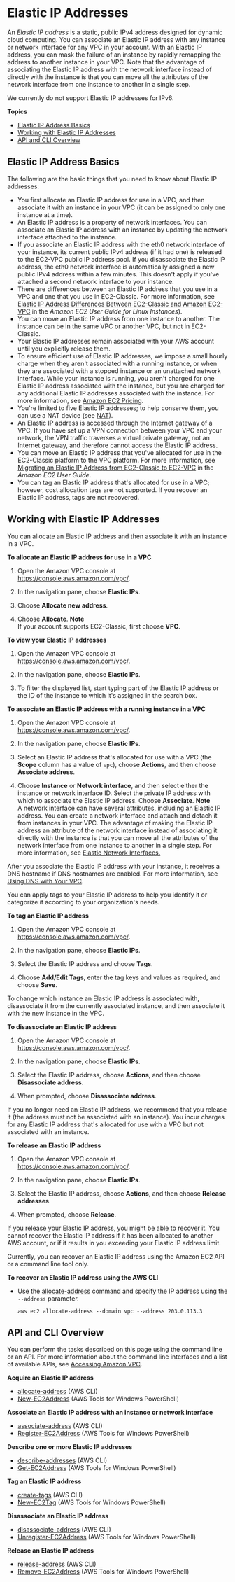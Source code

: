 # Elastic IP Addresses<a name="vpc-eips"></a>

An *Elastic IP address* is a static, public IPv4 address designed for dynamic cloud computing\. You can associate an Elastic IP address with any instance or network interface for any VPC in your account\. With an Elastic IP address, you can mask the failure of an instance by rapidly remapping the address to another instance in your VPC\. Note that the advantage of associating the Elastic IP address with the network interface instead of directly with the instance is that you can move all the attributes of the network interface from one instance to another in a single step\.

We currently do not support Elastic IP addresses for IPv6\.

**Topics**
+ [Elastic IP Address Basics](#vpc-eip-overview)
+ [Working with Elastic IP Addresses](#WorkWithEIPs)
+ [API and CLI Overview](#eip-api-cli)

## Elastic IP Address Basics<a name="vpc-eip-overview"></a>

The following are the basic things that you need to know about Elastic IP addresses:
+ You first allocate an Elastic IP address for use in a VPC, and then associate it with an instance in your VPC \(it can be assigned to only one instance at a time\)\.
+ An Elastic IP address is a property of network interfaces\. You can associate an Elastic IP address with an instance by updating the network interface attached to the instance\.
+ If you associate an Elastic IP address with the eth0 network interface of your instance, its current public IPv4 address \(if it had one\) is released to the EC2\-VPC public IP address pool\. If you disassociate the Elastic IP address, the eth0 network interface is automatically assigned a new public IPv4 address within a few minutes\. This doesn't apply if you've attached a second network interface to your instance\. 
+ There are differences between an Elastic IP address that you use in a VPC and one that you use in EC2\-Classic\. For more information, see [Elastic IP Address Differences Between EC2\-Classic and Amazon EC2\-VPC](http://docs.aws.amazon.com/AWSEC2/latest/UserGuide/elastic-ip-addresses-eip.html#VPC_EIP_EC2_Differences) in the *Amazon EC2 User Guide for Linux Instances*\)\.
+ You can move an Elastic IP address from one instance to another\. The instance can be in the same VPC or another VPC, but not in EC2\-Classic\.
+ Your Elastic IP addresses remain associated with your AWS account until you explicitly release them\.
+ To ensure efficient use of Elastic IP addresses, we impose a small hourly charge when they aren't associated with a running instance, or when they are associated with a stopped instance or an unattached network interface\. While your instance is running, you aren't charged for one Elastic IP address associated with the instance, but you are charged for any additional Elastic IP addresses associated with the instance\. For more information, see [Amazon EC2 Pricing](https://aws.amazon.com/ec2/pricing/on-demand/#Elastic_IP_Addresses)\.
+ You're limited to five Elastic IP addresses; to help conserve them, you can use a NAT device \(see [NAT](vpc-nat.md)\)\.
+ An Elastic IP address is accessed through the Internet gateway of a VPC\. If you have set up a VPN connection between your VPC and your network, the VPN traffic traverses a virtual private gateway, not an Internet gateway, and therefore cannot access the Elastic IP address\.
+ You can move an Elastic IP address that you've allocated for use in the EC2\-Classic platform to the VPC platform\. For more information, see [Migrating an Elastic IP Address from EC2\-Classic to EC2\-VPC](http://docs.aws.amazon.com/AWSEC2/latest/UserGuide/elastic-ip-addresses-eip.html#migrating-eip) in the *Amazon EC2 User Guide*\.
+ You can tag an Elastic IP address that's allocated for use in a VPC; however, cost allocation tags are not supported\. If you recover an Elastic IP address, tags are not recovered\.

## Working with Elastic IP Addresses<a name="WorkWithEIPs"></a>

You can allocate an Elastic IP address and then associate it with an instance in a VPC\.

**To allocate an Elastic IP address for use in a VPC**

1. Open the Amazon VPC console at [https://console\.aws\.amazon\.com/vpc/](https://console.aws.amazon.com/vpc/)\.

1. In the navigation pane, choose **Elastic IPs**\.

1. Choose **Allocate new address**\.

1. Choose **Allocate**\.
**Note**  
If your account supports EC2\-Classic, first choose **VPC**\.

**To view your Elastic IP addresses**

1. Open the Amazon VPC console at [https://console\.aws\.amazon\.com/vpc/](https://console.aws.amazon.com/vpc/)\.

1. In the navigation pane, choose **Elastic IPs**\.

1. To filter the displayed list, start typing part of the Elastic IP address or the ID of the instance to which it's assigned in the search box\. 

**To associate an Elastic IP address with a running instance in a VPC**

1. Open the Amazon VPC console at [https://console\.aws\.amazon\.com/vpc/](https://console.aws.amazon.com/vpc/)\.

1. In the navigation pane, choose **Elastic IPs**\.

1. Select an Elastic IP address that's allocated for use with a VPC \(the **Scope** column has a value of `vpc`\), choose **Actions**, and then choose **Associate address**\.

1. Choose **Instance** or **Network interface**, and then select either the instance or network interface ID\. Select the private IP address with which to associate the Elastic IP address\. Choose **Associate**\.
**Note**  
A network interface can have several attributes, including an Elastic IP address\. You can create a network interface and attach and detach it from instances in your VPC\. The advantage of making the Elastic IP address an attribute of the network interface instead of associating it directly with the instance is that you can move all the attributes of the network interface from one instance to another in a single step\. For more information, see [Elastic Network Interfaces\.](http://docs.aws.amazon.com/AWSEC2/latest/UserGuide/using-eni.html)

After you associate the Elastic IP address with your instance, it receives a DNS hostname if DNS hostnames are enabled\. For more information, see [Using DNS with Your VPC](vpc-dns.md)\.

You can apply tags to your Elastic IP address to help you identify it or categorize it according to your organization's needs\.

**To tag an Elastic IP address**

1. Open the Amazon VPC console at [https://console\.aws\.amazon\.com/vpc/](https://console.aws.amazon.com/vpc/)\.

1. In the navigation pane, choose **Elastic IPs**\.

1. Select the Elastic IP address and choose **Tags**\.

1. Choose **Add/Edit Tags**, enter the tag keys and values as required, and choose **Save**\.

To change which instance an Elastic IP address is associated with, disassociate it from the currently associated instance, and then associate it with the new instance in the VPC\. 

**To disassociate an Elastic IP address**

1. Open the Amazon VPC console at [https://console\.aws\.amazon\.com/vpc/](https://console.aws.amazon.com/vpc/)\.

1. In the navigation pane, choose **Elastic IPs**\.

1. Select the Elastic IP address, choose **Actions**, and then choose **Disassociate address**\.

1. When prompted, choose **Disassociate address**\.

If you no longer need an Elastic IP address, we recommend that you release it \(the address must not be associated with an instance\)\. You incur charges for any Elastic IP address that's allocated for use with a VPC but not associated with an instance\.

**To release an Elastic IP address**

1. Open the Amazon VPC console at [https://console\.aws\.amazon\.com/vpc/](https://console.aws.amazon.com/vpc/)\.

1. In the navigation pane, choose **Elastic IPs**\.

1. Select the Elastic IP address, choose **Actions**, and then choose **Release addresses**\.

1. When prompted, choose **Release**\.

If you release your Elastic IP address, you might be able to recover it\. You cannot recover the Elastic IP address if it has been allocated to another AWS account, or if it results in you exceeding your Elastic IP address limit\.

Currently, you can recover an Elastic IP address using the Amazon EC2 API or a command line tool only\.

**To recover an Elastic IP address using the AWS CLI**
+ Use the [allocate\-address](http://docs.aws.amazon.com/cli/latest/reference/ec2/allocate-address.html) command and specify the IP address using the `--address` parameter\.

  ```
  aws ec2 allocate-address --domain vpc --address 203.0.113.3
  ```

## API and CLI Overview<a name="eip-api-cli"></a>

You can perform the tasks described on this page using the command line or an API\. For more information about the command line interfaces and a list of available APIs, see [Accessing Amazon VPC](what-is-amazon-vpc.md#VPCInterfaces)\.

**Acquire an Elastic IP address**
+ [allocate\-address](http://docs.aws.amazon.com/cli/latest/reference/ec2/allocate-address.html) \(AWS CLI\)
+ [New\-EC2Address](http://docs.aws.amazon.com/powershell/latest/reference/items/New-EC2Address.html) \(AWS Tools for Windows PowerShell\)

**Associate an Elastic IP address with an instance or network interface**
+ [associate\-address](http://docs.aws.amazon.com/cli/latest/reference/ec2/associate-address.html) \(AWS CLI\)
+ [Register\-EC2Address](http://docs.aws.amazon.com/powershell/latest/reference/items/Register-EC2Address.html) \(AWS Tools for Windows PowerShell\)

**Describe one or more Elastic IP addresses**
+ [describe\-addresses](http://docs.aws.amazon.com/cli/latest/reference/ec2/describe-addresses.html) \(AWS CLI\)
+ [Get\-EC2Address](http://docs.aws.amazon.com/powershell/latest/reference/items/Get-EC2Address.html) \(AWS Tools for Windows PowerShell\)

**Tag an Elastic IP address**
+ [create\-tags](http://docs.aws.amazon.com/cli/latest/reference/ec2/create-tags.html) \(AWS CLI\)
+ [New\-EC2Tag](http://docs.aws.amazon.com/powershell/latest/reference/items/New-EC2Tag.html) \(AWS Tools for Windows PowerShell\)

**Disassociate an Elastic IP address**
+ [disassociate\-address](http://docs.aws.amazon.com/cli/latest/reference/ec2/disassociate-address.html) \(AWS CLI\)
+ [Unregister\-EC2Address](http://docs.aws.amazon.com/powershell/latest/reference/items/Unregister-EC2Address.html) \(AWS Tools for Windows PowerShell\)

**Release an Elastic IP address**
+ [release\-address](http://docs.aws.amazon.com/cli/latest/reference/ec2/release-address.html) \(AWS CLI\)
+ [Remove\-EC2Address](http://docs.aws.amazon.com/powershell/latest/reference/items/Remove-EC2Address.html) \(AWS Tools for Windows PowerShell\)